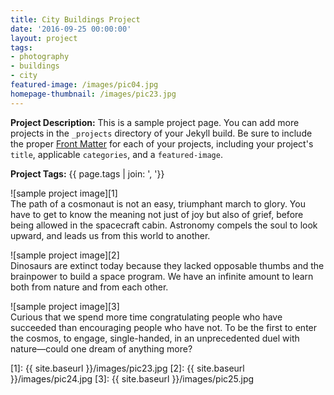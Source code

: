 ```yaml
---
title: City Buildings Project
date: '2016-09-25 00:00:00'
layout: project
tags:
- photography
- buildings
- city
featured-image: /images/pic04.jpg
homepage-thumbnail: /images/pic23.jpg
---
```


**Project Description:** This is a sample project page. You can add more projects in the `_projects` directory of your Jekyll build. Be sure to include the proper [Front Matter](https://jekyllrb.com/docs/frontmatter/) for each of your projects, including your project's `title`, applicable `categories`, and a `featured-image`.

**Project Tags:** {{ page.tags | join: ', '}}

![sample project image][1]  
The path of a cosmonaut is not an easy, triumphant march to glory. You have to get to know the meaning not just of joy but also of grief, before being allowed in the spacecraft cabin. Astronomy compels the soul to look upward, and leads us from this world to another.

![sample project image][2]  
Dinosaurs are extinct today because they lacked opposable thumbs and the brainpower to build a space program. We have an infinite amount to learn both from nature and from each other.

![sample project image][3]  
Curious that we spend more time congratulating people who have succeeded than encouraging people who have not. To be the first to enter the cosmos, to engage, single-handed, in an unprecedented duel with nature—could one dream of anything more?


<!-- Referenced Images -->
[1]: {{ site.baseurl }}/images/pic23.jpg
[2]: {{ site.baseurl }}/images/pic24.jpg
[3]: {{ site.baseurl }}/images/pic25.jpg
